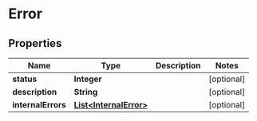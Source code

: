 
# Error

## Properties
Name | Type | Description | Notes
------------ | ------------- | ------------- | -------------
**status** | **Integer** |  |  [optional]
**description** | **String** |  |  [optional]
**internalErrors** | [**List&lt;InternalError&gt;**](InternalError.md) |  |  [optional]



